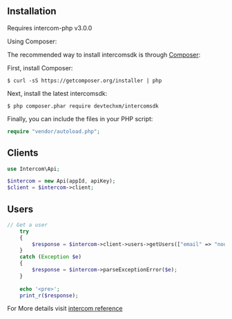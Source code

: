 ## Installation

Requires intercom-php v3.0.0

Using Composer:

The recommended way to install intercomsdk is through [Composer](https://getcomposer.org):

First, install Composer:

```
$ curl -sS https://getcomposer.org/installer | php
```

Next, install the latest intercomsdk:

```
$ php composer.phar require devtechxm/intercomsdk
```

Finally, you can include the files in your PHP script:

```php
require "vendor/autoload.php";
```

## Clients

```php
use Intercom\Api;

$intercom = new Api(appId, apiKey);
$client = $intercom->client;
```

## Users

```php
// Get a user	
	try 
    {
		$response = $intercom->client->users->getUsers(["email" => "nouser@intercom.io"]);
	}
    catch (Exception $e) 
    {
    	$response = $intercom->parseExceptionError($e);
    }
    
    echo '<pre>';
    print_r($response);
```
For More details visit [intercom reference](https://developers.intercom.io/reference) 
